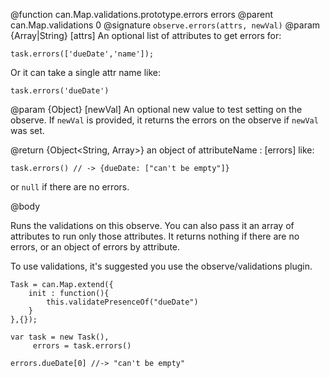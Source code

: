 @function can.Map.validations.prototype.errors errors
@parent can.Map.validations 0
@signature `observe.errors(attrs, newVal)`
@param {Array<String>|String} [attrs] An optional list of attributes to get errors for:

	task.errors(['dueDate','name']);

Or it can take a single attr name like:

	task.errors('dueDate')

@param {Object} [newVal] An optional new value to test setting
on the observe.  If `newVal` is provided,
it returns the errors on the observe if `newVal` was set.

@return {Object<String, Array<String>>} an object of attributeName : [errors] like:

 	task.errors() // -> {dueDate: ["can't be empty"]}

or `null` if there are no errors.

@body


Runs the validations on this observe.  You can
also pass it an array of attributes to run only those attributes.
It returns nothing if there are no errors, or an object
of errors by attribute.

To use validations, it's suggested you use the
observe/validations plugin.

	Task = can.Map.extend({
		init : function(){
			this.validatePresenceOf("dueDate")
		}
	},{});

	var task = new Task(),
		 errors = task.errors()

	errors.dueDate[0] //-> "can't be empty"